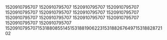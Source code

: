 1520910795707
1520910795707
1520910795707
1520910795707
1520910795707
1520910795707
1520910795707
1520910795707
1520910795707
1520910795707
1520910795707
1520910795707
1520910795707
1520910795707
15209107957071531880855145153188190622315318826764971531882872102